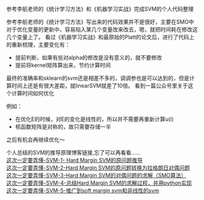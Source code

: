 参考李航老师的《统计学习方法》和《机器学习实战》完成SVM的个人代码整理

参考李航老师的《统计学习方法》写出来的代码效果并不是很好，主要在SMO中对于优化变量的更新中，容易陷入某几个变量改来改去，嗯，就把时间耗在修改这几个变量上了。
看过《机器学习实战》和最原始的Platt的论文后，进行了代码上的重新梳理，主要变化有：
* 提前判断，如果有些对alpha的修改是没有意义的，就不要修改
* 提前将kernel矩阵算出来，节约计算时间

最终的准确率和sklearn的svm还是相差不多的，调调参也是可以达到的，但是计算时间上还是有很大差距，就linearSVM就差了10倍。
看到一篇公众号里关于这个计算时间如何优化

例如：
* 在优化E的时候，对E的变化是线性的，所以并不需要再重新计算u(i)
* 核函数矩阵是对称的，故只需要存储一半

之后有机会再继续优化～

个人总结的SVM的推导原理博客链接,忘了可以再看看……  
[这次一定要弄懂-SVM-1- Hard Margin SVM的原问题推导](https://blog.csdn.net/weixin_44264662/article/details/97151205)  
[这次一定要弄懂-SVM-2-Hard Margin SVM的原问题转换为拉格朗日对偶问题](https://blog.csdn.net/weixin_44264662/article/details/97614757)  
[这次一定要弄懂-SVM-3-Hard Margin SVM的对偶问题的求解（SMO算法）](https://blog.csdn.net/weixin_44264662/article/details/97673000)  
[这次一定要弄懂-SVM-4-总结Hard Margin SVM的求解过程，并用python实现](https://blog.csdn.net/weixin_44264662/article/details/97900309)  
[这次一定要弄懂-SVM-5-推广到soft margin svm和非线性的svm](https://blog.csdn.net/weixin_44264662/article/details/97952385)  
